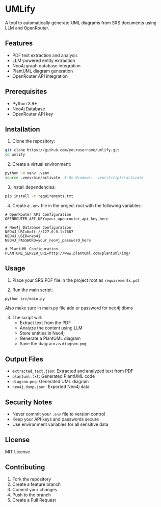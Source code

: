 # UMLify

A tool to automatically generate UML diagrams from SRS documents using LLM and OpenRouter.

## Features

- PDF text extraction and analysis
- LLM-powered entity extraction
- Neo4j graph database integration
- PlantUML diagram generation
- OpenRouter API integration

## Prerequisites

- Python 3.8+
- Neo4j Database
- OpenRouter API key

## Installation

1. Clone the repository:
```bash
git clone https://github.com/yourusername/umlify.git
cd umlify
```

2. Create a virtual environment:
```bash
python -m venv .venv
source .venv/bin/activate  # On Windows: .venv\Scripts\activate
```

3. Install dependencies:
```bash
pip install -r requirements.txt
```

4. Create a `.env` file in the project root with the following variables:
```env
# OpenRouter API Configuration
OPENROUTER_API_KEY=your_openrouter_api_key_here

# Neo4j Database Configuration
NEO4J_URI=bolt://127.0.0.1:7687
NEO4J_USER=neo4j
NEO4J_PASSWORD=your_neo4j_password_here

# PlantUML Configuration
PLANTUML_SERVER_URL=http://www.plantuml.com/plantuml/img/
```

## Usage

1. Place your SRS PDF file in the project root as `requirements.pdf`

2. Run the main script:
```bash
python src/main.py
```
Also make sure in main.py file add ur password for neo4j dbms

3. The script will:
   - Extract text from the PDF
   - Analyze the content using LLM
   - Store entities in Neo4j
   - Generate a PlantUML diagram
   - Save the diagram as `diagram.png`

## Output Files

- `extracted_text.json`: Extracted and analyzed text from PDF
- `plantuml.txt`: Generated PlantUML code
- `diagram.png`: Generated UML diagram
- `neo4j_dump.json`: Exported Neo4j data

## Security Notes

- Never commit your `.env` file to version control
- Keep your API keys and passwords secure
- Use environment variables for all sensitive data

## License

MIT License

## Contributing

1. Fork the repository
2. Create a feature branch
3. Commit your changes
4. Push to the branch
5. Create a Pull Request



